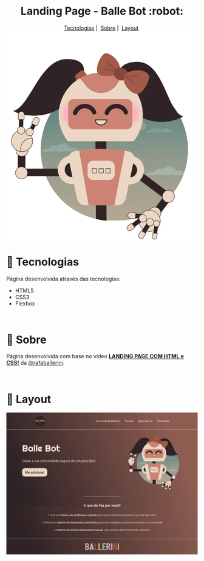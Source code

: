 <h1 align="center">Landing Page - <strong>Balle Bot</strong> :robot:</h1>

<div id="menu" align="center">
    <a href="#pushpin-tecnologias">Tecnologias</a>&nbsp;|&nbsp;
    <a href="#pushpin-sobre">Sobre</a>&nbsp;|&nbsp;
    <a href="#pushpin-layout">Layout</a>&nbsp;
    <br>
    <img src="./assets/img/ballebot.svg" alt="Ballebot">
</div>

# :pushpin: Tecnologias
Página desenvolvida através das tecnologias:
- HTML5
- CSS3
- Flexbox

<br>

# :pushpin: Sobre
Página desenvolvida com base no vídeo <strong><a href="https://www.youtube.com/watch?v=llF6vD-RljE&ab_channel=RafaellaBallerini" target="_blank">LANDING PAGE COM HTML e CSS!</a></strong> da <a href="https://github.com/rafaballerini" target="_blank">@rafaballerini</a>.

<br>

# :pushpin: Layout
<img src="./assets/img/screenshot.png">




